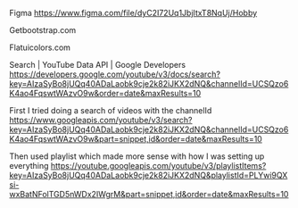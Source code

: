 Figma https://www.figma.com/file/dyC2I72Uq1JbjItxT8NqUj/Hobby

Getbootstrap.com

Flatuicolors.com

Search  |  YouTube Data API  |  Google Developers 
https://developers.google.com/youtube/v3/docs/search?key=AIzaSyBo8jUQq40ADaLaobk9cje2k82iJKX2dNQ&channelId=UCSQzo6K4ao4FqswtWAzvO9w&order=date&maxResults=10

First I tried doing a search of videos with the channelId
https://www.googleapis.com/youtube/v3/search?key=AIzaSyBo8jUQq40ADaLaobk9cje2k82iJKX2dNQ&channelId=UCSQzo6K4ao4FqswtWAzvO9w&part=snippet,id&order=date&maxResults=10

Then used playlist which made more sense with how I was setting up everything
https://youtube.googleapis.com/youtube/v3/playlistItems?key=AIzaSyBo8jUQq40ADaLaobk9cje2k82iJKX2dNQ&playlistId=PLYwi9QXsi-wxBatNFolTGD5nWDx2IWgrM&part=snippet,id&order=date&maxResults=10



